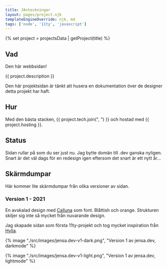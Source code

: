 ```yaml
---
title: JAnteckningar
layout: pages/project.njk
templateEngineOverride: njk, md
tags: ['node', '11ty', 'javascript']
---
```


{% set project = projectsData | getProject(title) %}

## Vad

Den här webbsidan!

{{ project.description }}

Den här projektsidan är tänkt att husera en dokumentation över de designer detta projekt har haft.

## Hur

Med den bästa stacken, {{ project.tech.join(", ") }} och hostad med {{ project.hosting }}.

## Status

Sidan rullar på som du ser just nu. Jag bytte domän till .dev ganska nyligen. Snart är det väl dags för en redesign igen eftersom det snart är ett nytt år...

## Skärmdumpar

Här kommer lite skärmdumpar från olika versioner av sidan.

### Version 1 - 2021

En avskalad design med [Calluna](https://fonts.adobe.com/fonts/calluna) som font. Blåttish och orange. Strukturen skiljer sig inte så mycket från nuvarande design.

Jag skapade sidan som första 11ty-projekt och tog mycket inspiration från [Hylia](https://hylia.website/).

{% image "./src/images/jensa.dev-v1-dark.png", "Version 1 av jensa.dev, darkmode" %}

{% image "./src/images/jensa.dev-v1-light.png", "Version 1 av jensa.dev, lightmode" %}
